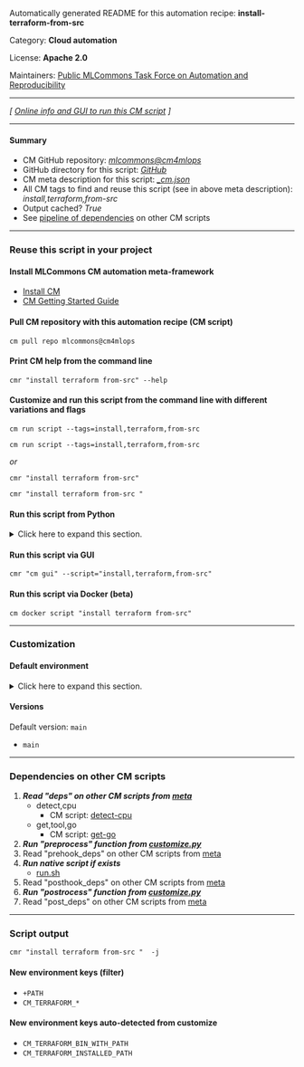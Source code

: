 Automatically generated README for this automation recipe: **install-terraform-from-src**

Category: **Cloud automation**

License: **Apache 2.0**

Maintainers: [Public MLCommons Task Force on Automation and Reproducibility](https://github.com/mlcommons/ck/blob/master/docs/taskforce.md)

---
*[ [Online info and GUI to run this CM script](https://access.cknowledge.org/playground/?action=scripts&name=install-terraform-from-src,d79d47a074f34428) ]*

---
#### Summary

* CM GitHub repository: *[mlcommons@cm4mlops](https://github.com/mlcommons/cm4mlops/tree/dev)*
* GitHub directory for this script: *[GitHub](https://github.com/mlcommons/cm4mlops/tree/dev/script/install-terraform-from-src)*
* CM meta description for this script: *[_cm.json](_cm.json)*
* All CM tags to find and reuse this script (see in above meta description): *install,terraform,from-src*
* Output cached? *True*
* See [pipeline of dependencies](#dependencies-on-other-cm-scripts) on other CM scripts


---
### Reuse this script in your project

#### Install MLCommons CM automation meta-framework

* [Install CM](https://access.cknowledge.org/playground/?action=install)
* [CM Getting Started Guide](https://github.com/mlcommons/ck/blob/master/docs/getting-started.md)

#### Pull CM repository with this automation recipe (CM script)

```cm pull repo mlcommons@cm4mlops```

#### Print CM help from the command line

````cmr "install terraform from-src" --help````

#### Customize and run this script from the command line with different variations and flags

`cm run script --tags=install,terraform,from-src`

`cm run script --tags=install,terraform,from-src `

*or*

`cmr "install terraform from-src"`

`cmr "install terraform from-src " `


#### Run this script from Python

<details>
<summary>Click here to expand this section.</summary>

```python

import cmind

r = cmind.access({'action':'run'
                  'automation':'script',
                  'tags':'install,terraform,from-src'
                  'out':'con',
                  ...
                  (other input keys for this script)
                  ...
                 })

if r['return']>0:
    print (r['error'])

```

</details>


#### Run this script via GUI

```cmr "cm gui" --script="install,terraform,from-src"```

#### Run this script via Docker (beta)

`cm docker script "install terraform from-src" `

___
### Customization

#### Default environment

<details>
<summary>Click here to expand this section.</summary>

These keys can be updated via `--env.KEY=VALUE` or `env` dictionary in `@input.json` or using script flags.


</details>

#### Versions
Default version: `main`

* `main`
___
### Dependencies on other CM scripts


  1. ***Read "deps" on other CM scripts from [meta](https://github.com/mlcommons/cm4mlops/tree/dev/script/install-terraform-from-src/_cm.json)***
     * detect,cpu
       - CM script: [detect-cpu](https://github.com/mlcommons/cm4mlops/tree/master/script/detect-cpu)
     * get,tool,go
       - CM script: [get-go](https://github.com/mlcommons/cm4mlops/tree/master/script/get-go)
  1. ***Run "preprocess" function from [customize.py](https://github.com/mlcommons/cm4mlops/tree/dev/script/install-terraform-from-src/customize.py)***
  1. Read "prehook_deps" on other CM scripts from [meta](https://github.com/mlcommons/cm4mlops/tree/dev/script/install-terraform-from-src/_cm.json)
  1. ***Run native script if exists***
     * [run.sh](https://github.com/mlcommons/cm4mlops/tree/dev/script/install-terraform-from-src/run.sh)
  1. Read "posthook_deps" on other CM scripts from [meta](https://github.com/mlcommons/cm4mlops/tree/dev/script/install-terraform-from-src/_cm.json)
  1. ***Run "postrocess" function from [customize.py](https://github.com/mlcommons/cm4mlops/tree/dev/script/install-terraform-from-src/customize.py)***
  1. Read "post_deps" on other CM scripts from [meta](https://github.com/mlcommons/cm4mlops/tree/dev/script/install-terraform-from-src/_cm.json)

___
### Script output
`cmr "install terraform from-src "  -j`
#### New environment keys (filter)

* `+PATH`
* `CM_TERRAFORM_*`
#### New environment keys auto-detected from customize

* `CM_TERRAFORM_BIN_WITH_PATH`
* `CM_TERRAFORM_INSTALLED_PATH`
